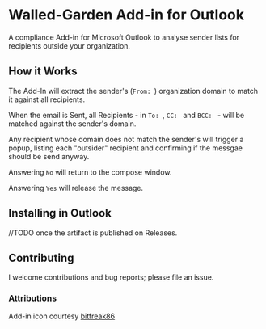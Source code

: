 # Walled-Garden Add-in for Outlook

A compliance Add-in for Microsoft Outlook to analyse sender lists for recipients outside your organization.

## How it Works

The Add-In will extract the sender's (`From: `) organization domain to match it against all recipients.

When the email is Sent, all Recipients - in `To: `, `CC: ` and `BCC: ` - will be matched against the sender's domain.

Any recipient whose domain does not match the sender's will trigger a popup, listing each "outsider" recipient and confirming if the messgae should be send anyway.

Answering `No` will return to the compose window.

Answering `Yes` will release the message.

## Installing in Outlook

//TODO once the artifact is published on Releases.

## Contributing

I welcome contributions and bug reports; please file an issue.

### Attributions

Add-in icon courtesy [bitfreak86](https://www.iconfinder.com/bitfreak86)